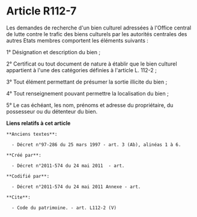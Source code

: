 # Article R112-7

Les demandes de recherche d'un bien culturel adressées à l'Office central de lutte contre le trafic des biens culturels par
les autorités centrales des autres Etats membres comportent les éléments suivants : 

1° Désignation et description du bien ; 

2° Certificat ou tout document de nature à établir que le bien culturel appartient à l'une des catégories définies à
l'article L. 112-2 ; 

3° Tout élément permettant de présumer la sortie illicite du bien ; 

4° Tout renseignement pouvant permettre la localisation du bien ; 

5° Le cas échéant, les nom, prénoms et adresse du propriétaire, du possesseur ou du détenteur du bien.

**Liens relatifs à cet article**

	**Anciens textes**:

	  - Décret n°97-286 du 25 mars 1997 - art. 3 (Ab), alinéas 1 à 6.

	**Créé par**:

	  - Décret n°2011-574 du 24 mai 2011  - art.

	**Codifié par**:

	  - Décret n°2011-574 du 24 mai 2011 Annexe - art.

	**Cite**:

	  - Code du patrimoine. - art. L112-2 (V)
